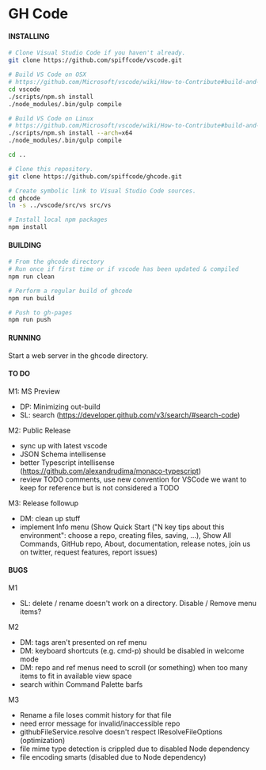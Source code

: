# GH Code

#### INSTALLING
```bash
# Clone Visual Studio Code if you haven't already.
git clone https://github.com/spiffcode/vscode.git

# Build VS Code on OSX
# https://github.com/Microsoft/vscode/wiki/How-to-Contribute#build-and-run-from-source
cd vscode
./scripts/npm.sh install
./node_modules/.bin/gulp compile

# Build VS Code on Linux
# https://github.com/Microsoft/vscode/wiki/How-to-Contribute#build-and-run-from-source
./scripts/npm.sh install --arch=x64
./node_modules/.bin/gulp compile

cd ..

# Clone this repository.
git clone https://github.com/spiffcode/ghcode.git

# Create symbolic link to Visual Studio Code sources.
cd ghcode
ln -s ../vscode/src/vs src/vs

# Install local npm packages
npm install
```
#### BUILDING
```bash
# From the ghcode directory
# Run once if first time or if vscode has been updated & compiled
npm run clean

# Perform a regular build of ghcode
npm run build

# Push to gh-pages
npm run push
```
#### RUNNING

Start a web server in the ghcode directory.

#### TO DO

M1: MS Preview
* DP: Minimizing out-build
* SL: search (https://developer.github.com/v3/search/#search-code)

M2: Public Release 
* sync up with latest vscode
* JSON Schema intellisense
* better Typescript intellisense (https://github.com/alexandrudima/monaco-typescript) 
* review TODO comments, use new convention for VSCode we want to keep for reference but is not considered a TODO

M3: Release followup
* DM: clean up stuff
* implement Info menu (Show Quick Start ("N key tips about this environment": choose a repo, creating files, saving, ...),
  Show All Commands, GitHub repo, About, documentation, release notes, join us on twitter, request features, report issues)

#### BUGS

M1
* SL: delete / rename doesn't work on a directory. Disable / Remove menu items?

M2
* DM: tags aren't presented on ref menu
* DM: keyboard shortcuts (e.g. cmd-p) should be disabled in welcome mode
* DM: repo and ref menus need to scroll (or something) when too many items to fit in available view space
* search within Command Palette barfs

M3
* Rename a file loses commit history for that file
* need error message for invalid/inaccessible repo
* githubFileService.resolve doesn't respect IResolveFileOptions (optimization)
* file mime type detection is crippled due to disabled Node dependency
* file encoding smarts (disabled due to Node dependency)
